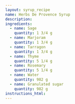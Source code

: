 ```yaml
---
layout: syrup_recipe
name: Herbs De Provence Syrup
description:
ingredients:
  - name: Sage
    quantity: 1 3/4 g
  - name: Marjoram
    quantity: 1 3/4 g
  - name: Tarragon
    quantity: 1 3/4 g
  - name: Thyme
    quantity: 5 1/4 g
  - name: Rosemary
    quantity: 5 1/4 g
  - name: Water
    quantity: 982 g
  - name: Granulated sugar
    quantity: 982 g
instructions_html:
---
```



